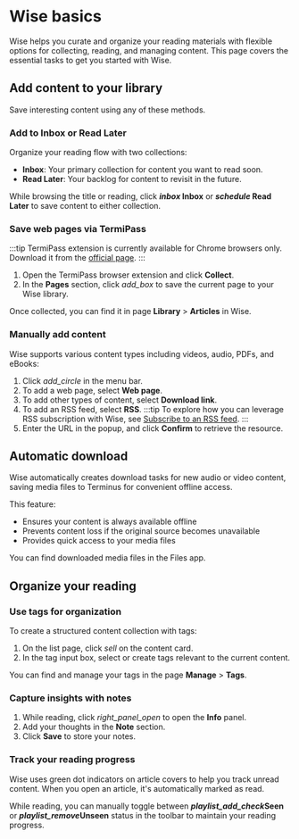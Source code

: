 # Wise basics

Wise helps you curate and organize your reading materials with flexible options for collecting, reading, and managing content. This page covers the essential tasks to get you started with Wise.

## Add content to your library
Save interesting content using any of these methods.

### Add to Inbox or Read Later
Organize your reading flow with two collections:

* **Inbox**: Your primary collection for content you want to read soon.
* **Read Later**: Your backlog for content to revisit in the future.

While browsing the title or reading, click **<i class="material-symbols-outlined">inbox</i> Inbox** or **<i class="material-symbols-outlined">schedule</i> Read Later** to save content to either collection.
### Save web pages via TermiPass
:::tip
TermiPass extension is currently available for Chrome browsers only. Download it from the [official page](https://www.jointerminus.com/termipass).
:::

1. Open the TermiPass browser extension and click **Collect**.
2. In the **Pages** section, click <i class="material-symbols-outlined">add_box</i> to save the current page to your Wise library.

Once collected, you can find it in page **Library** > **Articles** in Wise.
### Manually add content
Wise supports various content types including videos, audio, PDFs, and eBooks:

1. Click <i class="material-symbols-outlined">add_circle</i> in the menu bar.
2. To add a web page, select **Web page**.
3. To add other types of content, select **Download link**.
4. To add an RSS feed, select **RSS**.
    :::tip
    To explore how you can leverage RSS subscription with Wise, see [Subscribe to an RSS feed](./subscribe).
    :::
5. Enter the URL in the popup, and click **Confirm** to retrieve the resource.

## Automatic download
Wise automatically creates download tasks for new audio or video content, saving media files to Terminus for convenient offline access.

This feature:

* Ensures your content is always available offline
* Prevents content loss if the original source becomes unavailable
* Provides quick access to your media files

You can find downloaded media files in the Files app.
## Organize your reading

### Use tags for organization
To create a structured content collection with tags:

1. On the list page, click <i class="material-symbols-outlined" style="font-variation-settings: 'wght' 200;">sell</i> on the content card.
2. In the tag input box, select or create tags relevant to the current content.

You can find and manage your tags in the page **Manage** > **Tags**.

### Capture insights with notes
1. While reading, click <i class="material-symbols-outlined" style="font-variation-settings: 'wght' 200;">right_panel_open</i> to open the **Info** panel.
2. Add your thoughts in the **Note** section.
3. Click **Save** to store your notes.

### Track your reading progress
Wise uses green dot indicators on article covers to help you track unread content. When you open an article, it's automatically marked as read.

While reading, you can manually toggle between **<i class="material-symbols-outlined">playlist_add_check</i>Seen** or **<i class="material-symbols-outlined">playlist_remove</i>Unseen** status in the toolbar to maintain your reading progress.